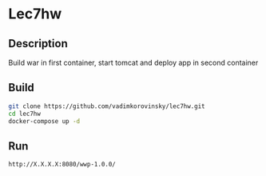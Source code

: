 # Lec7hw

## Description

Build war in first container,  start tomcat and deploy app in second container

## Build

```sh
git clone https://github.com/vadimkorovinsky/lec7hw.git 
cd lec7hw 
docker-compose up -d
```
## Run

```sh
http://X.X.X.X:8080/wwp-1.0.0/
```